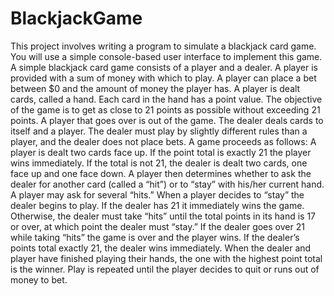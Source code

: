 # BlackjackGame





This project involves writing a program to simulate a blackjack card game. You will use a simple console-based user interface to implement this game.
A simple blackjack card game consists of a player and a dealer. A player is provided with a sum of money with which to play. 
A player can place a bet between $0 and the amount of money the player has. A player is dealt cards, called a hand. 
Each card in the hand has a point value. The objective of the game is to get as close to 21 points as possible without exceeding 21 points. 
A player that goes over is out of the game. 
The dealer deals cards to itself and a player. The dealer must play by slightly different rules than a player, and the dealer does not place bets. 
A game proceeds as follows: A player is dealt two cards face up. If the point total is exactly 21 the player wins immediately. 
If the total is not 21, the dealer is dealt two cards, one face up and one face down. 
A player then determines whether to ask the dealer for another card (called a “hit”) or to “stay” with his/her current hand. 
A player may ask for several “hits.” When a player decides to “stay” the dealer begins to play. If the dealer has 21 it immediately wins the game. 
Otherwise, the dealer must take “hits” until the total points in its hand is 17 or over, at which point the dealer must “stay.” 
If the dealer goes over 21 while taking “hits” the game is over and the player wins. If the dealer’s points total exactly 21, the dealer wins immediately. 
When the dealer and player have finished playing their hands, the one with the highest point total is the winner. 
Play is repeated until the player decides to quit or runs out of money to bet.
